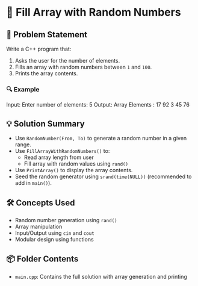 # 🎲 Fill Array with Random Numbers

## 🧩 Problem Statement
Write a C++ program that:
1. Asks the user for the number of elements.
2. Fills an array with random numbers between `1` and `100`.
3. Prints the array contents.

### 🔍 Example
Input:
Enter number of elements: 5
Output:
Array Elements : 17 92 3 45 76

## 💡 Solution Summary
- Use `RandomNumber(From, To)` to generate a random number in a given range.
- Use `FillArrayWithRandomNumbers()` to:
  - Read array length from user
  - Fill array with random values using `rand()`
- Use `PrintArray()` to display the array contents.
- Seed the random generator using `srand(time(NULL))` (recommended to add in `main()`).

## 🛠️ Concepts Used
- Random number generation using `rand()`
- Array manipulation
- Input/Output using `cin` and `cout`
- Modular design using functions

## 📦 Folder Contents
- `main.cpp`: Contains the full solution with array generation and printing
